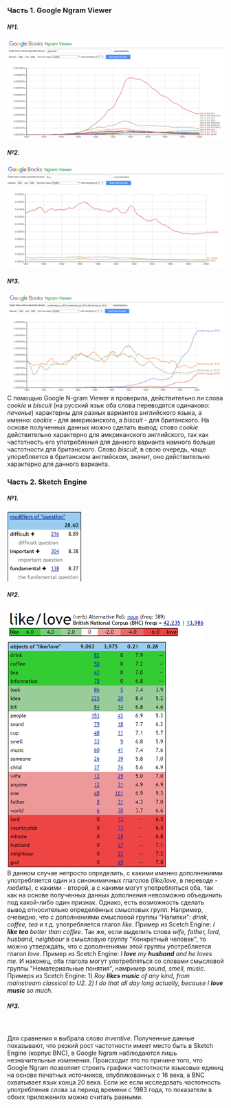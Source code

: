 ### Часть 1. Google Ngram Viewer  
##### №1.  
![](https://github.com/varvaravedeneeva/hw6/blob/master/1Скрин.PNG)  
##### №2.  
![](https://github.com/varvaravedeneeva/hw6/blob/master/2Скрин.PNG)  
##### №3.  
![](https://github.com/varvaravedeneeva/hw6/blob/master/3Скрин.PNG)  
С помощью Google N-gram Viewer я проверила, действительно ли слова *cookie* и *biscuit* (на русский язык оба слова переводятся одинаково: *печенье*) характерны для разных вариантов английского языка, а именно: *cookie* - для американского, а *biscuit* - для британского. На основе полученных данных можно сделать вывод: слово *cookie* действительно характерно для амкриканского английского, так как частотность его употребления для данного варианта намного больше частотности для британского. Слово *biscuit*, в свою очередь, чаще упоребляется в британском английском, значит, оно действительно характерно для данного варианта.  

### Часть 2. Sketch Engine  
##### №1.  
![](https://github.com/varvaravedeneeva/hw6/blob/master/СнимокModifiers.PNG)  
##### №2.  
![](https://github.com/varvaravedeneeva/hw6/blob/master/СнимокLikeLove.PNG)  
![](https://github.com/varvaravedeneeva/hw6/blob/master/СнимокObjects.PNG)  
В данном случае непросто определить, с какими именно дополнениями употребляется один из синонимичных глаголов (*like/love*, в переводе - *любить*), с какими - второй, а с какими могут употребляться оба, так как на основе полученных данных дополнения невозможно объединить под какой-либо один  признак. Однако, есть возможность сделать вывод относительно определённых смысловых групп. Например, очевидно, что с дополнениями смысловой  группы "Напитки": *drink, coffee, tea* и т.д. употребляется глагол *like*. Пример из Scetch Engine: *I **like tea** better than coffee*. Так же, если выделить слова *wife, father, lord, husband, neighbour* в смысловую группу "Конкретный человек", то можно утверждать, что с дополнениями этой группы употребляется глагол *love*. Пример из Scetch Engine:  *I **love** my **husband** and he loves me.* И наконец, оба глагола могут употребляться со словами смысловой группы "Нематериальные понятия", намример *sound, smell, music*. Примерs из Scetch Engine: 1) *Roy **likes music** of any kind, from mainstream classical to U2. 2) I do that all day long actually, because I **love music** so much.*  
##### №3.  
![]()  
![]()  
Для сравнения я выбрала слово *inventive*. Полученные данные показывают, что резкий рост частотности имеет место быть в Sketch Engine (корпус BNC), в Google Ngram наблюдаются лишь незначительные изменения. Происходит это по причине того, что Google Ngram позволяет строить графики частотности языковых единиц на основе печатных источников, опубликованных с 16 века, а BNC охватывает язык конца 20 века. Если же если исследовать частотность употребления слова за период времени с 1983 года, то показатели в обоих приложениях можно считать равными.
